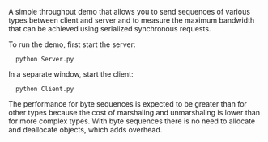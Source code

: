 A simple throughput demo that allows you to send sequences of various
types between client and server and to measure the maximum bandwidth
that can be achieved using serialized synchronous requests.

To run the demo, first start the server:

      python Server.py

In a separate window, start the client:

      python Client.py

The performance for byte sequences is expected to be greater than
for other types because the cost of marshaling and unmarshaling is
lower than for more complex types. With byte sequences there is no
need to allocate and deallocate objects, which adds overhead.
